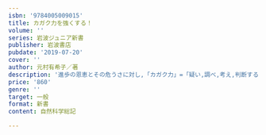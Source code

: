 ```yaml
---
isbn: '9784005009015'
title: カガク力を強くする！
volume: ''
series: 岩波ジュニア新書
publisher: 岩波書店
pubdate: '2019-07-20'
cover: ''
author: 元村有希子／著
description: '進歩の恩恵とその危うさに対し,「カガク力」=「疑い,調べ,考え,判断する力」を身に付ける必要性を説く.'
price: '860'
genre: ''
target: 一般
format: 新書
content: 自然科学総記

---
```

